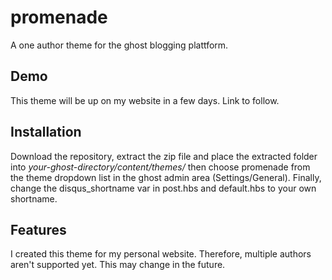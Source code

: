 # promenade
A one author theme for the ghost blogging plattform.

## Demo
This theme will be up on my website in a few days. Link to follow.

## Installation
Download the repository, extract the zip file and place the extracted folder into *your-ghost-directory/content/themes/*
then choose promenade from the theme dropdown list in the ghost admin area (Settings/General).
Finally, change the disqus_shortname var in post.hbs and default.hbs to your own shortname.

## Features
I created this theme for my personal website. Therefore, multiple authors aren't supported yet.
This may change in the future.
